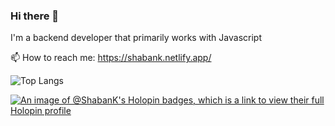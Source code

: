 ### Hi there 👋

I'm a backend developer that primarily works with Javascript

📫 How to reach me: https://shabank.netlify.app/

![Top Langs](https://github-readme-stats.vercel.app/api/top-langs/?username=ShabanK&layout=compact)

[![An image of @ShabanK's Holopin badges, which is a link to view their full Holopin profile](https://holopin.me/ShabanK)](https://holopin.io/@ShabanK)
